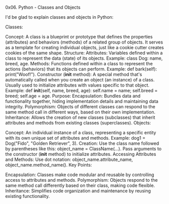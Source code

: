 0x06. Python - Classes and Objects


I'd be glad to explain classes and objects in Python:

Classes:

Concept: A class is a blueprint or prototype that defines the properties (attributes) and behaviors (methods) of a related group of objects. It serves as a template for creating individual objects, just like a cookie cutter creates cookies of the same shape.
Structure:
Attributes: Variables defined within a class to represent the data (state) of its objects. Example: class Dog: name, breed, age.
Methods: Functions defined within a class to represent the actions (behaviors) that its objects can perform. Example: def bark(self): print("Woof!").
Constructor (__init__ method): A special method that's automatically called when you create an object (an instance) of a class. Usually used to initialize attributes with values specific to that object. Example: def __init__(self, name, breed, age): self.name = name; self.breed = breed; self.age = age.
Purpose:
Encapsulation: Bundles data and functionality together, hiding implementation details and maintaining data integrity.
Polymorphism: Objects of different classes can respond to the same method call in different ways, based on their own implementation.
Inheritance: Allows the creation of new classes (subclasses) that inherit attributes and methods from existing classes (superclasses).
Objects:

Concept: An individual instance of a class, representing a specific entity with its own unique set of attributes and methods. Example: dog1 = Dog("Fido", "Golden Retriever", 3).
Creation: Use the class name followed by parentheses like this: object_name = ClassName(...). Pass arguments to the constructor (__init__ method) to initialize attributes.
Accessing Attributes and Methods: Use dot notation: object_name.attribute_name, object_name.method_name().
Key Points:

Encapsulation: Classes make code modular and reusable by controlling access to attributes and methods.
Polymorphism: Objects respond to the same method call differently based on their class, making code flexible.
Inheritance: Simplifies code organization and maintenance by reusing existing functionality.
